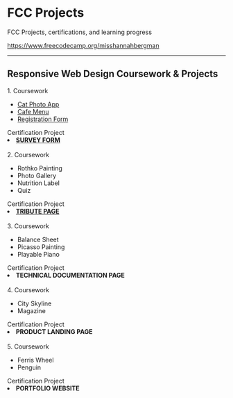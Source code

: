 # FCC Projects

FCC Projects, certifications, and learning progress

https://www.freecodecamp.org/misshannahbergman 

<hr>
<h2>Responsive Web Design Coursework & Projects</h2>
1. Coursework
<ul>
  <li><a href="https://github.com/lokiidokii/fccprojects/tree/main/Responsive%20Web%20Design/Coursework/catPhotoApp">Cat Photo App</a></li>
  <li><a href="https://github.com/lokiidokii/fccprojects/tree/main/Responsive%20Web%20Design/Coursework/Cafe%20Menu">Cafe Menu</a></li>
  <li><a href="https://github.com/lokiidokii/fccprojects/tree/main/Responsive%20Web%20Design/Coursework/Registration%20Form">Registration Form</a></li>
</ul>
Certification Project
<li><strong><a href="https://github.com/lokiidokii/fccprojects/tree/main/Responsive%20Web%20Design/Projects/Survey%20Form">SURVEY FORM</a></strong></li>
<br>
2. Coursework
<ul>
  <li>Rothko Painting</li>
  <li>Photo Gallery</li>
  <li>Nutrition Label</li>
  <li>Quiz</li>
</ul>
Certification Project 
<li><strong><a href="https://github.com/lokiidokii/fccprojects/tree/main/Responsive%20Web%20Design/Projects/Tribute%20Page">TRIBUTE PAGE</a></strong></li>
<br>
3. Coursework
<ul>
  <li>Balance Sheet</li>
  <li>Picasso Painting</li>
  <li>Playable Piano</li>
</ul>
Certification Project 
<li><strong>TECHNICAL DOCUMENTATION PAGE</strong></li>
<br>
4. Coursework
<ul>
  <li>City Skyline</li>
  <li>Magazine</li>
</ul>
Certification Project 
<li><strong>PRODUCT LANDING PAGE</strong></li>
<br>
5. Coursework
<ul>
  <li>Ferris Wheel</li>
  <li>Penguin</li>
</ul>
Certification Project 
<li><strong>PORTFOLIO WEBSITE</strong></li>
